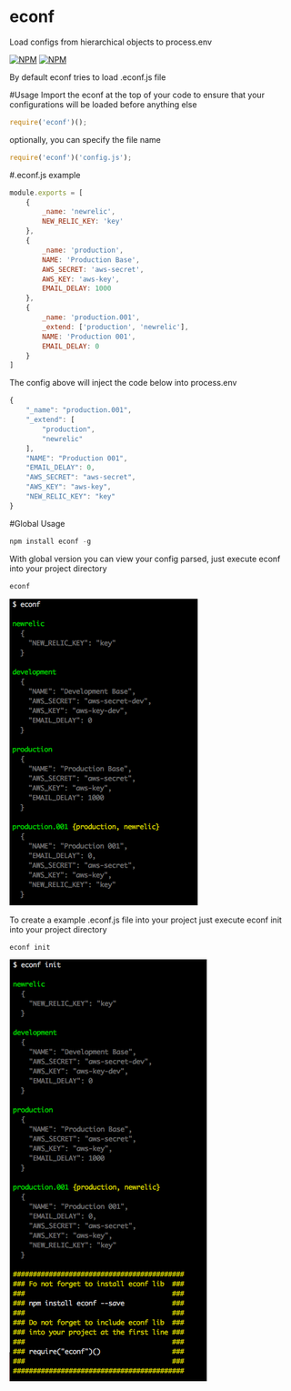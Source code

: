 econf
=========

Load configs from hierarchical objects to process.env

[![NPM](https://nodei.co/npm/econf.png?downloads=true&stars=true)](https://nodei.co/npm/econf/)
[![NPM](https://nodei.co/npm-dl/econf.png)](https://nodei.co/npm/econf/)


By default econf tries to load .econf.js file


#Usage
Import the econf at the top of your code to ensure that your configurations will be loaded before anything else

```javascript
require('econf')();
```

optionally, you can specify the file name

```javascript
require('econf')('config.js');
```

#.econf.js example
```javascript
module.exports = [
	{
		_name: 'newrelic',
		NEW_RELIC_KEY: 'key'
	},
	{
		_name: 'production',
		NAME: 'Production Base',
		AWS_SECRET: 'aws-secret',
		AWS_KEY: 'aws-key',
		EMAIL_DELAY: 1000
	},
	{
		_name: 'production.001',
		_extend: ['production', 'newrelic'],
		NAME: 'Production 001',
		EMAIL_DELAY: 0
	}
]
```

The config above will inject the code below into process.env
```javascript
{
	"_name": "production.001",
	"_extend": [
		"production",
		"newrelic"
	],
	"NAME": "Production 001",
	"EMAIL_DELAY": 0,
	"AWS_SECRET": "aws-secret",
	"AWS_KEY": "aws-key",
	"NEW_RELIC_KEY": "key"
}
```

#Global Usage
```javascript
npm install econf -g
```

With global version you can view your config parsed, just execute econf into your project directory
```javascript
econf
```
![econf](img/econf.png)


To create a example .econf.js file into your project just execute econf init into your project directory
```javascript
econf init
```
![econf](img/econf-init.png)